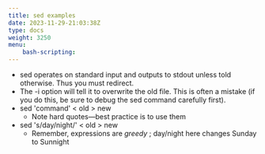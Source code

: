 ```yaml
---
title: sed examples
date: 2023-11-29-21:03:38Z
type: docs 
weight: 3250
menu: 
    bash-scripting:
---
```



* sed operates on standard input and outputs to stdout unless told otherwise.  Thus you must redirect.
* The -i option will tell it to overwrite the old file.  This is often a mistake (if you do this, be sure to debug the sed command carefully first).
* sed 'command' < old > new
  * Note hard quotes—best practice is to use them
* sed 's/day/night/' < old > new
  * Remember, expressions are  _greedy_ ; day/night here changes Sunday to Sunnight

